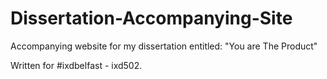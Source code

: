 # Dissertation-Accompanying-Site

Accompanying website for my dissertation entitled: "You are The Product"

Written for #ixdbelfast - ixd502.


